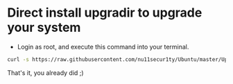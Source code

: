 # Direct install upgradir to upgrade your system
- Login as root, and execute this command into your terminal.
```bash
curl -s https://raw.githubusercontent.com/nu11secur1ty/Ubuntu/master/Upgradir/kesterme.py | bash
```
That's it, you already did ;)
